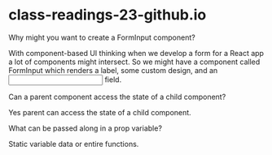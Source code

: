 # class-readings-23-github.io

Why might you want to create a FormInput component?

With component-based UI thinking when we develop a form for a React app a lot of components might intersect. 
So we might have a component called FormInput which renders a label, some custom design, and an <input> field.

Can a parent component access the state of a child component?

Yes parent can access the state of a child component.

What can be passed along in a prop variable?

Static variable data or entire functions.

